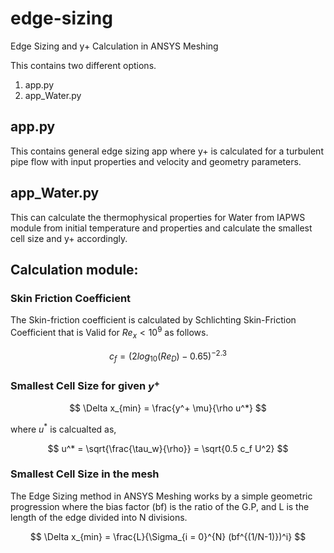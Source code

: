 # edge-sizing
Edge Sizing and y+ Calculation in ANSYS Meshing

This contains two different options.

1. app.py
2. app_Water.py

## app.py

This contains general edge sizing app where y+ is calculated for a turbulent pipe flow with input properties and velocity and geometry parameters.

## app_Water.py

This can calculate the thermophysical properties for Water from IAPWS module from initial temperature and properties and calculate the smallest cell size and y+ accordingly.

## Calculation module:

### Skin Friction Coefficient
The Skin-friction coefficient is calculated by Schlichting Skin-Friction Coefficient that is Valid for $Re_x < 10^9$ as follows.

$$
c_f = (2 log_{10}(Re_D) - 0.65)^{-2.3}
$$

### Smallest Cell Size for given $y^+$

$$
\Delta x_{min} = \frac{y^+ \mu}{\rho u^*} 
$$

where $u^*$ is calcualted as,

$$
u^*  = \sqrt{\frac{\tau_w}{\rho}} = \sqrt{0.5 c_f U^2}
$$

### Smallest Cell Size in the mesh
The Edge Sizing method in ANSYS Meshing works by a simple geometric progression where the bias factor (bf) is the ratio of the G.P, and L is the length of the edge divided into N divisions.

$$
\Delta x_{min} = \frac{L}{\Sigma_{i = 0}^{N} (bf^{(1/N-1)})^i}
$$
